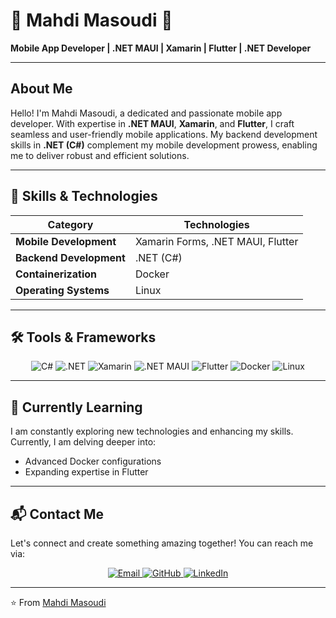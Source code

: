 # 🌟 Mahdi Masoudi 🌟

**Mobile App Developer | .NET MAUI | Xamarin | Flutter | .NET Developer**

---

## About Me

Hello! I'm Mahdi Masoudi, a dedicated and passionate mobile app developer. With expertise in **.NET MAUI**, **Xamarin**, and **Flutter**, I craft seamless and user-friendly mobile applications. My backend development skills in **.NET (C#)** complement my mobile development prowess, enabling me to deliver robust and efficient solutions.

---

## 🔧 Skills & Technologies

| **Category**            | **Technologies**                                  |
|-------------------------|---------------------------------------------------|
| **Mobile Development**  | Xamarin Forms, .NET MAUI, Flutter                 |
| **Backend Development** | .NET (C#)                                         |
| **Containerization**    | Docker                                            |
| **Operating Systems**   | Linux                                             |

---

## 🛠 Tools & Frameworks

<p align="center">
  <img src="https://img.shields.io/badge/C%23-239120?style=for-the-badge&logo=c-sharp&logoColor=white" alt="C#"/>
  <img src="https://img.shields.io/badge/.NET-512BD4?style=for-the-badge&logo=dotnet&logoColor=white" alt=".NET"/>
  <img src="https://img.shields.io/badge/Xamarin-3498DB?style=for-the-badge&logo=xamarin&logoColor=white" alt="Xamarin"/>
  <img src="https://img.shields.io/badge/.NET%20MAUI-512BD4?style=for-the-badge&logo=dotnet&logoColor=white" alt=".NET MAUI"/>
  <img src="https://img.shields.io/badge/Flutter-02569B?style=for-the-badge&logo=flutter&logoColor=white" alt="Flutter"/>
  <img src="https://img.shields.io/badge/Docker-2496ED?style=for-the-badge&logo=docker&logoColor=white" alt="Docker"/>
  <img src="https://img.shields.io/badge/Linux-FCC624?style=for-the-badge&logo=linux&logoColor=black" alt="Linux"/>
</p>

---

## 🌱 Currently Learning

I am constantly exploring new technologies and enhancing my skills. Currently, I am delving deeper into:

- Advanced Docker configurations
- Expanding expertise in Flutter

---

## 📬 Contact Me

Let's connect and create something amazing together! You can reach me via:

<p align="center">
  <a href="mailto:mahdimasoudi1995@gmail.com">
    <img src="https://img.shields.io/badge/Email-D14836?style=for-the-badge&logo=gmail&logoColor=white" alt="Email"/>
  </a>
  <a href="https://github.com/your-github-username">
    <img src="https://img.shields.io/badge/GitHub-100000?style=for-the-badge&logo=github&logoColor=white" alt="GitHub"/>
  </a>
  <a href="https://www.linkedin.com/in/your-linkedin-profile">
    <img src="https://img.shields.io/badge/LinkedIn-0A66C2?style=for-the-badge&logo=linkedin&logoColor=white" alt="LinkedIn"/>
  </a>
</p>

---

⭐️ From [Mahdi Masoudi](https://github.com/your-github-username)
